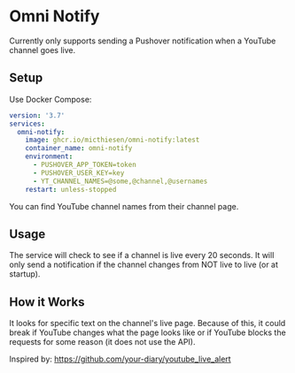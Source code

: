# Omni Notify

Currently only supports sending a Pushover notification when a YouTube channel goes live.

## Setup

Use Docker Compose:

```yaml
version: '3.7'
services:
  omni-notify:
    image: ghcr.io/micthiesen/omni-notify:latest
    container_name: omni-notify
    environment:
      - PUSHOVER_APP_TOKEN=token
      - PUSHOVER_USER_KEY=key
      - YT_CHANNEL_NAMES=@some,@channel,@usernames
    restart: unless-stopped
```

You can find YouTube channel names from their channel page.

## Usage

The service will check to see if a channel is live every 20 seconds. It will only send a notification if the
channel changes from NOT live to live (or at startup).

## How it Works

It looks for specific text on the channel's live page. Because of this, it could break if YouTube changes what
the page looks like or if YouTube blocks the requests for some reason (it does not use the API).

Inspired by: <https://github.com/your-diary/youtube_live_alert>

